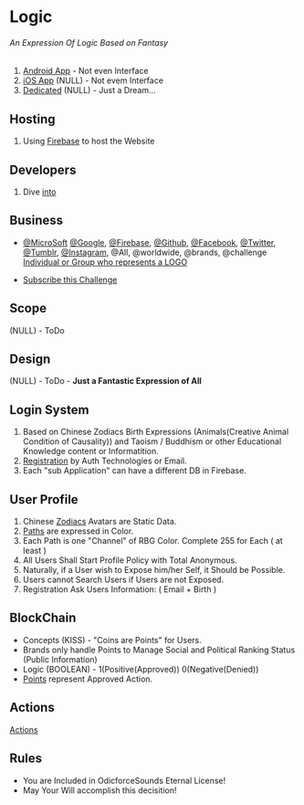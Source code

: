 # Logic

###### An Expression Of Logic Based on Fantasy

1. [Android App](./App/Devices/Android.md) - Not even Interface
2. [iOS App](./App/Devices/iOS.md) (NULL) - Not evem Interface
3. [Dedicated]() (NULL) - Just a Dream...

## Hosting

1. Using [Firebase](https://github.com/firebase) to host the Website

## Developers

1. Dive [into](./Github/Developers.md)

## Business

- [@MicroSoft](https://github.com/Microsoft) [@Google](https://github.com/google), [@Firebase](https://github.com/firebase), [@Github](https://github.com/), [@Facebook](https://github.com/facebook), [@Twitter](https://github.com/twitter), [@Tumblr](https://github.com/tumblr), [@Instagram](https://github.com/Instagram), @All, @worldwide, @brands, @challenge [Individual or Group who represents a LOGO](https://www.odicforcesounds.com/#/license)

- [Subscribe this Challenge](./Business/Subscribe.md)

## Scope

(NULL) - ToDo

## Design

(NULL) - ToDo - **Just a Fantastic Expression of All**

## Login System

1. Based on Chinese Zodiacs Birth Expressions (Animals(Creative Animal Condition of Causality)) and Taoism / Buddhism or other Educational Knowledge content or Informatition.
2. [Registration](./Challenge/Play/Registration.md) by Auth Technologies or Email.
3. Each "sub Application" can have a different DB in Firebase.

## User Profile

1. Chinese [Zodiacs](../../../Yang/0/Fantasy/Zodiac/Zodiac.md) Avatars are Static Data.
2. [Paths](./Challenge/Play/Paths.md) are expressed in Color.
3. Each Path is one "Channel" of RBG Color. Complete 255 for Each ( at least )
4. All Users Shall Start Profile Policy with Total Anonymous.
5. Naturally, if a User wish to Expose him/her Self, it Should be Possible.
6. Users cannot Search Users if Users are not Exposed.
7. Registration Ask Users Information: ( Email + Birth )

## BlockChain

- Concepts (KISS) - "Coins are Points" for Users.
- Brands only handle Points to Manage Social and Political Ranking Status (Public Information)
- Logic (BOOLEAN) - 1(Positive(Approved)) 0(Negative(Denied))
- [Points](./Challenge/Play/Points.md) represent Approved Action.

## Actions

[Actions](./Challenge/Play/Actions.md)

## Rules

- You are Included in OdicforceSounds Eternal License!
- May Your Will accomplish this decisition!